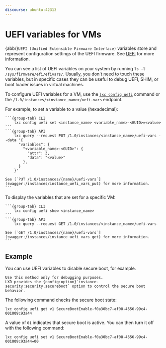 ```yaml
---
discourse: ubuntu:42313
---
```


# UEFI variables for VMs

{abbr}`UEFI (Unified Extensible Firmware Interface)` variables store and represent configuration settings of the UEFI firmware.
See [UEFI](https://en.wikipedia.org/wiki/UEFI) for more information.

You can see a list of UEFI variables on your system by running `ls -l /sys/firmware/efi/efivars/`.
Usually, you don't need to touch these variables, but in specific cases they can be useful to debug UEFI, SHIM, or boot loader issues in virtual machines.

To configure UEFI variables for a VM, use the [`lxc config uefi`](lxc_config_uefi.md) command or the `/1.0/instances/<instance_name>/uefi-vars` endpoint.

For example, to set a variable to a value (hexadecimal):

````{tabs}
```{group-tab} CLI
    lxc config uefi set <instance_name> <variable_name>-<GUID>=<value>
```
```{group-tab} API
    lxc query --request PUT /1.0/instances/<instance_name>/uefi-vars --data '{
      "variables": {
        "<variable_name>-<GUID>": {
          "attr": 3,
          "data": "<value>"
        },
      }
    }'

See [`PUT /1.0/instances/{name}/uefi-vars`](swagger:/instances/instance_uefi_vars_put) for more information.
```
````

To display the variables that are set for a specific VM:

````{tabs}
```{group-tab} CLI
    lxc config uefi show <instance_name>
```
```{group-tab} API
    lxc query --request GET /1.0/instances/<instance_name>/uefi-vars

See [`GET /1.0/instances/{name}/uefi-vars`](swagger:/instances/instance_uefi_vars_get) for more information.
```
````

## Example

You can use UEFI variables to disable secure boot, for example.

```{important}
Use this method only for debugging purposes.
LXD provides the {config:option}`instance-security:security.secureboot` option to control the secure boot behavior.
```

The following command checks the secure boot state:

    lxc config uefi get v1 SecureBootEnable-f0a30bc7-af08-4556-99c4-001009c93a44

A value of `01` indicates that secure boot is active.
You can then turn it off with the following command:

    lxc config uefi set v1 SecureBootEnable-f0a30bc7-af08-4556-99c4-001009c93a44=00
